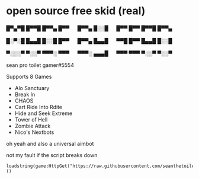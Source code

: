# open source free skid (real)

█▀▄▀█ █▀▀█ █▀▀▄ █▀▀ 　 █▀▀▄ █░░█ 　 █▀▀ █▀▀ █▀▀█ █▀▀▄ 

█░▀░█ █▄▄█ █░░█ █▀▀ 　 █▀▀▄ █▄▄█ 　 ▀▀█ █▀▀ █▄▄█ █░░█ 

▀░░░▀ ▀░░▀ ▀▀▀░ ▀▀▀ 　 ▀▀▀░ ▄▄▄█ 　 ▀▀▀ ▀▀▀ ▀░░▀ ▀░░▀

sean pro toilet gamer#5554

Supports 8 Games
* Alo Sanctuary
* Break In
* CHAOS
* Cart Ride Into Rdite
* Hide and Seek Extreme
* Tower of Hell
* Zombie Attack
* Nico's Nextbots

oh yeah and also a universal aimbot

not my fault if the script breaks down

```
loadstring(game:HttpGet("https://raw.githubusercontent.com/seanthetoiletgamer/RobloxScripts/main/Loadstring.lua"))()
```
